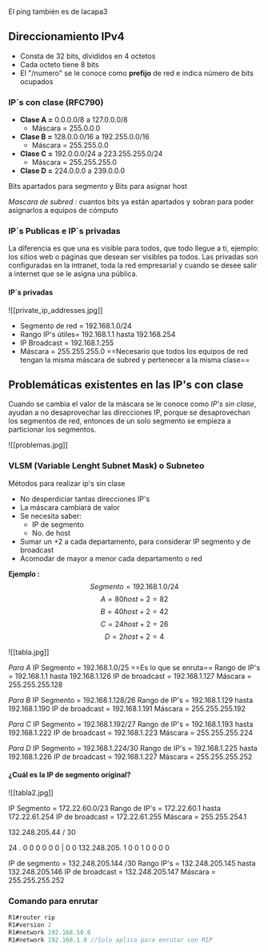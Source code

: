 
El ping también es de lacapa3
## Direccionamiento IPv4
- Consta de 32 bits, divididos en 4 octetos
- Cada octeto tiene 8 bits
- El "/numero" se le conoce como **prefijo** de red e indica número de bits ocupados

### IP´s con clase (RFC790)
- **Clase A =** 0.0.0.0/8 a 127.0.0.0/8
	- Máscara = 255.0.0.0
- **Clase B =** 128.0.0.0/16 a 192.255.0.0/16
	- Máscara = 255.255.0.0
- **Clase C =** 192.0.0.0/24 a 223.255.255.0/24
	- Máscara = 255.255.255.0
- **Clase D =** 224.0.0.0 a 239.0.0.0

Bits apartados para segmento y Bits para asignar host

*Mascara de subred :* cuantos bits ya están apartados y sobran para poder asignarlos a equipos de cómputo

### IP´s Publicas e IP´s privadas
La diferencia es que una es visible para todos, que todo llegue a ti, ejemplo: los sitios web o páginas que desean ser visibles pa todos.
Las privadas son configuradas en la intranet, toda la red empresarial y cuando se desee salir a internet que se le asigna una pública.

#### IP´s privadas
![[private_ip_addresses.jpg]]

- Segmento de red = 192.168.1.0/24
- Rango IP's útiles= 192.168.1.1 hasta 192.168.254
- IP Broadcast = 192.168.1.255
- Máscara = 255.255.255.0
==Necesario que todos los equipos de red tengan la misma máscara de subred y pertenecer a la misma clase==

## Problemáticas existentes en las IP's con clase

Cuando se cambia el valor de la máscara se le conoce como *IP's sin clase*, ayudan a no desaprovechar las direcciones IP, porque se desaprovechan los segmentos de red, entonces de un solo segmento se empieza a particionar los segmentos.

![[problemas.jpg]]
### VLSM (Variable Lenght Subnet Mask) o Subneteo
Métodos para realizar ip's sin clase
- No desperdiciar tantas direcciones IP's
- La máscara cambiará de valor
- Se necesita saber:
	- IP de segmento
	- No. de host
- Sumar un +2 a cada departamento, para considerar IP segmento y de broadcast
- Acomodar de mayor a menor cada departamento o red

**Ejemplo :**
$$Segmento = 192.168.1.0/24$$
$$A = 80 host + 2 = 82$$
$$B = 40 host + 2 = 42$$
$$C = 24 host + 2 = 26$$
$$D = 2 host + 2 = 4$$

![[tabla.jpg]]

*Para A*
IP Segmento = 192.168.1.0/25 ==Es lo que se enruta==
Rango de IP's = 192.168.1.1 hasta 192.168.1.126
IP de broadcast = 192.168.1.127
Máscara = 255.255.255.128

*Para B*
IP Segmento = 192.168.1.128/26
Rango de IP's = 192.168.1.129 hasta 192.168.1.190
IP de broadcast = 192.168.1.191
Máscara = 255.255.255.192

*Para C*
IP Segmento = 192.168.1.192/27 
Rango de IP's = 192.168.1.193 hasta 192.168.1.222
IP de broadcast = 192.168.1.223
Máscara = 255.255.255.224

*Para D*
IP Segmento = 192.168.1.224/30
Rango de IP's = 192.168.1.225 hasta 192.168.1.226
IP de broadcast = 192.168.1.227
Máscara = 255.255.255.252

#### ¿Cuál es la IP de segmento original?

![[tabla2.jpg]]

IP Segmento = 172.22.60.0/23 
Rango de IP's = 172.22.60.1 hasta 172.22.61.254
IP de broadcast = 172.22.61.255
Máscara = 255.255.254.1

132.248.205.44 / 30

24 . 0 0 0 0 0 0 | 0 0
132.248.205. 1 0 0 1 0 0 0 0

IP de segmento = 132.248.205.144 /30
Rango IP's = 132.248.205.145 hasta 132.248.205.146
IP de broadcast = 132.248.205.147 
Máscara = 255.255.255.252

### Comando para enrutar 
```` js
R1#router rip
R1#version 2
R1#network 192.168.50.0
R1#network 192.168.1.0 //Solo aplica para enrutar con RIP
````


